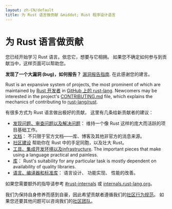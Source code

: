 ```yaml
---
layout: zh-CN/default
title: 为 Rust 语言做贡献 &middot; Rust 程序设计语言
---
```


# 为 Rust 语言做贡献

您已经开始学习 Rust 语言。依恋它，想要与它相拥。
如果您不确定如何参与到贡献当中，这样页面可以帮助您。

**发现了一个大漏洞 (bug)，如何报告？** [漏洞报告指南][bugs]. 在此感谢您的建言。

Rust is an expansive system of projects, the most prominent of which
are maintained by [Rust 开发者][devs] in [GitHub 上的 rust-lang][rust-lang]. Newcomers may be
interested in the project's [CONTRIBUTING.md] file, which explains the
mechanics of contributing to [rust-lang/rust].

有很多方式为 Rust 语言做出极好的贡献，
这里有几条给新贡献者的建议：

* [发现问题、审查问题以及解决问题](contribute-bugs.html)：
  维持一个像 Rust 这样的庞大而活跃的项目基础工作。
* [文档](contribute-docs.html)：
  不只限于官方文档——库、博客及其他非官方的消息来源。
* [社区建设](contribute-community.html)
  帮助你在 Rust 中的手足同胞，以及壮大 Rust。
* [工具、集成开发环境以及infrastructure](contribute-tools.html). The
  important pieces that make using a language practical and painless.
* [库](contribute-libs.html)：
  Rust's suitability for any particular task is mostly
  dependent on availability of quality libraries.
* [语言、编译器和标准库](contribute-compiler.html)： 
  语言设计、 功能实现、 性能的改善。

如果您需要额外的指导请参考 [#rust-internals] 或 [internals.rust-lang.org]。

我们为保持自身修养而感到自豪，因此希望贡献者遵循我们的[社区行为规范][coc]。
如果您还要其他问题可以咨询我们的[社区团队][community team]。

<!--
TODO: Write a guide to rust processes and governance to link from here
TODO: List of active initiatives
TODO: Write guide to advertising Rust projects to link from
libs / community building
-->

[#rust-internals]: https://client00.chat.mibbit.com/?server=irc.mozilla.org&channel=%23rust-internals
[CONTRIBUTING.md]: https://github.com/rust-lang/rust/blob/master/CONTRIBUTING.md
[bugs]: https://github.com/rust-lang/rust/blob/master/CONTRIBUTING.md#bug-reports
[coc]: https://www.rust-lang.org/conduct.html
[community team]: https://www.rust-lang.org/team.html#Community
[dev_proc]: community.html#rust-development
[devs]: https://github.com/rust-lang/rust/graphs/contributors
[internals.rust-lang.org]: https://internals.rust-lang.org/
[rust-lang/rust]: https://github.com/rust-lang/rust
[rust-lang]: https://github.com/rust-lang
